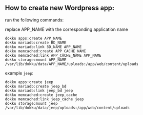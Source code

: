 ## How to create new Wordpress app:

run the following commands:

replace APP_NAME with the corresponding application name

```
dokku apps:create APP_NAME
dokku mariadb:create BD_NAME
dokku mariadb:link BD_NAME APP_NAME
dokku memcached:create APP_CACHE_NAME
dokku memcached:link APP_CACHE_NAME APP_NAME
dokku storage:mount APP_NAME /var/lib/dokku/data/APP_NAME/uploads:/app/web/content/uploads
```

example `jeep`:

```
dokku apps:create jeep
dokku mariadb:create jeep_bd
dokku mariadb:link jeep_bd jeep
dokku memcached:create jeep_cache
dokku memcached:link jeep_cache jeep
dokku storage:mount jeep /var/lib/dokku/data/jeep/uploads:/app/web/content/uploads
```

